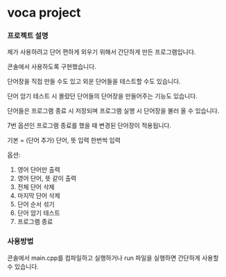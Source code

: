 # voca project

### 프로젝트 설명
제가 사용하려고 단어 편하게 외우기 위해서 간단하게 만든 프로그램입니다.

콘솔에서 사용하도록 구현했습니다.

단어장을 직접 만들 수도 있고 외운 단어들을 테스트할 수도 있습니다.

단어 암기 테스트 시 몰랐던 단어들의 단어장을 만들어주는 기능도 있습니다.

단어들은 프로그램 종료 시 저장되며 프로그램 실행 시 단어장을 불러 올 수 있습니다.

7번 옵션인 프로그램 종료를 했을 때 변경된 단어장이 적용됩니다.

기본 = (단어 추가) 단어, 뜻 입력 한번씩 입력

옵션:
1. 영어 단어만 출력
2. 영어 단어, 뜻 같이 출력
3. 전체 단어 삭제
4. 마지막 단어 삭제
5. 단어 순서 섞기
6. 단어 암기 테스트
7. 프로그램 종료

### 사용방법
콘솔에서 main.cpp를 컴파일하고 실행하거나 run 파일을 실행하면 간단하게 사용할 수 있습니다.
